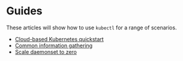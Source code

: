 # Guides

These articles will show how to use `kubectl` for a range of scenarios.

* [Cloud-based Kubernetes quickstart](./pages/quickstart-connect-to-cloud.md)
* [Common information gathering](./pages/common-info-gathering.md)
* [Scale daemonset to zero](./pages/scale-daemonset-to-zero.md)